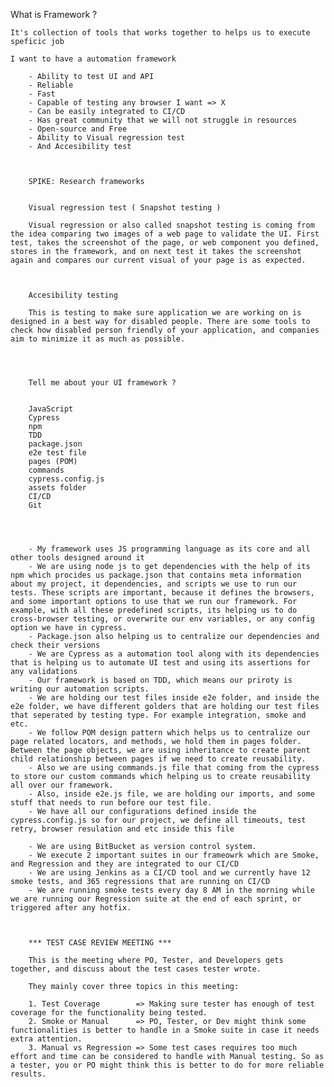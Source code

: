 

What is Framework ?

	It's collection of tools that works together to helps us to execute speficic job

	I want to have a automation framework

		- Ability to test UI and API
		- Reliable
		- Fast
		- Capable of testing any browser I want => X
		- Can be easily integrated to CI/CD
		- Has great community that we will not struggle in resources
		- Open-source and Free
		- Ability to Visual regression test
		- And Accesibility test



		SPIKE: Research frameworks


		Visual regression test ( Snapshot testing )

		Visual regression or also called snapshot testing is coming from the idea comparing two images of a web page to validate the UI. First test, takes the screenshot of the page, or web component you defined, stores in the framework, and on next test it takes the screenshot again and compares our current visual of your page is as expected.



		Accesibility testing

		This is testing to make sure application we are working on is designed in a best way for disabled people. There are some tools to check how disabled person friendly of your application, and companies aim to minimize it as much as possible.




		Tell me about your UI framework ?


		JavaScript
		Cypress
		npm
		TDD
		package.json
		e2e test file
		pages (POM)
		commands
		cypress.config.js
		assets folder
		CI/CD
		Git




		- My framework uses JS programming language as its core and all other tools designed around it
		- We are using node js to get dependencies with the help of its npm which procides us package.json that contains meta information about my project, it dependencies, and scripts we use to run our tests. These scripts are important, because it defines the browsers, and some important options to use that we run our framework. For example, with all these predefined scripts, its helping us to do cross-browser testing, or overwrite our env variables, or any config option we have in cypress.
		- Package.json also helping us to centralize our dependencies and check their versions
		- We are Cypress as a automation tool along with its dependencies that is helping us to automate UI test and using its assertions for any validations
		- Our framework is based on TDD, which means our priroty is writing our automation scripts.
		- We are holding our test files inside e2e folder, and inside the e2e folder, we have different golders that are holding our test files that seperated by testing type. For example integration, smoke and etc.
		- We follow POM design pattern which helps us to centralize our page related locators, and methods, we hold them in pages folder. Between the page objects, we are using inheritance to create parent child relationship between pages if we need to create reusability.
		- Also we are using commands.js file that coming from the cypress to store our custom commands which helping us to create reusability all over our framework.
		- Also, inside e2e.js file, we are holding our imports, and some stuff that needs to run before our test file.
		- We have all our configurations defined inside the cypress.config.js so for our project, we define all timeouts, test retry, browser resulation and etc inside this file

		- We are using BitBucket as version control system.
		- We execute 2 important suites in our frameowrk which are Smoke, and Regression and they are integrated to our CI/CD
		- We are using Jenkins as a CI/CD tool and we currently have 12 smoke tests, and 365 regressions that are running on CI/CD
		- We are running smoke tests every day 8 AM in the morning while we are running our Regression suite at the end of each sprint, or triggered after any hotfix.



		*** TEST CASE REVIEW MEETING ***

		This is the meeting where PO, Tester, and Developers gets together, and discuss about the test cases tester wrote. 
		
		They mainly cover three topics in this meeting:

		1. Test Coverage		=> Making sure tester has enough of test coverage for the functionality being tested.
		2. Smoke or Manual 		=> PO, Tester, or Dev might think some functionalities is better to handle in a Smoke suite in case it needs extra attention.
		3. Manual vs Regression => Some test cases requires too much effort and time can be considered to handle with Manual testing. So as a tester, you or PO might think this is better to do for more reliable results.